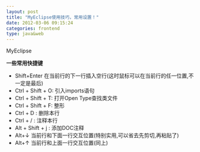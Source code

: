 ```yaml
---
layout: post
title: "MyEclipse使用技巧，常用设置！"
date: 2012-03-06 09:15:24
categories: frontend
type: java&web
---
```


MyEclipse

**一些常用快捷键**

* Shift+Enter 在当前行的下一行插入空行(这时鼠标可以在当前行的任一位置,不一定是最后) 
* Ctrl + Shift + O: 引入imports语句 
* Ctrl + Shift + T: 打开Open Type查找类文件 
* Ctrl + Shift + F: 整形 
* Ctrl + D : 删除本行 
* Ctrl + / : 注释本行
* Alt + Shift + j : 添加DOC注释 
* Alt+↓ 当前行和下面一行交互位置(特别实用,可以省去先剪切,再粘贴了)
* Alt+↑ 当前行和上面一行交互位置(同上)

